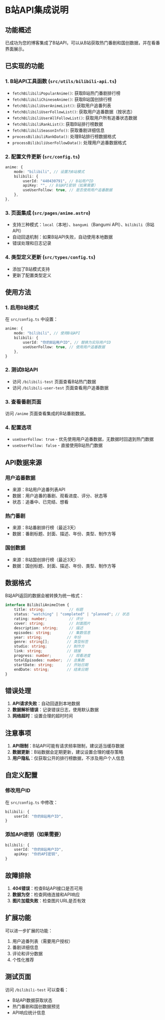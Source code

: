 # B站API集成说明

## 功能概述

已成功为您的博客集成了B站API，可以从B站获取热门番剧和国创数据，并在看番界面展示。

## 已实现的功能

### 1. B站API工具函数 (`src/utils/bilibili-api.ts`)
- `fetchBilibiliPopularAnime()`: 获取B站热门番剧排行榜
- `fetchBilibiliChineseAnime()`: 获取B站国创排行榜
- `fetchBilibiliUserAnimeList()`: 获取用户追番列表
- `fetchBilibiliUserFollowList()`: 获取用户追番数据（按状态）
- `fetchBilibiliUserAllFollowList()`: 获取用户所有追番状态数据
- `fetchBilibiliRankList()`: 获取B站排行榜数据
- `fetchBilibiliSeasonInfo()`: 获取番剧详细信息
- `processBilibiliRankData()`: 处理B站排行榜数据格式
- `processBilibiliUserFollowData()`: 处理用户追番数据格式

### 2. 配置文件更新 (`src/config.ts`)
```typescript
anime: {
    mode: "bilibili", // 设置为B站模式
    bilibili: {
        userId: "440430791", // B站用户ID
        apiKey: "", // B站API密钥（如果需要）
        useUserFollow: true, // 是否使用用户追番数据
    },
},
```

### 3. 页面集成 (`src/pages/anime.astro`)
- 支持三种模式：`local`（本地）、`bangumi`（Bangumi API）、`bilibili`（B站API）
- 自动回退机制：如果B站API失败，自动使用本地数据
- 错误处理和日志记录

### 4. 类型定义更新 (`src/types/config.ts`)
- 添加了B站模式支持
- 更新了配置类型定义

## 使用方法

### 1. 启用B站模式
在 `src/config.ts` 中设置：
```typescript
anime: {
    mode: "bilibili", // 使用B站API
    bilibili: {
        userId: "你的B站用户ID", // 替换为实际用户ID
        useUserFollow: true, // 使用用户追番数据
    },
}
```

### 2. 测试B站API
- 访问 `/bilibili-test` 页面查看B站热门数据
- 访问 `/bilibili-user-test` 页面查看用户追番数据

### 3. 查看番剧页面
访问 `/anime` 页面查看集成的B站番剧数据。

### 4. 配置选项
- `useUserFollow: true` - 优先使用用户追番数据，无数据时回退到热门数据
- `useUserFollow: false` - 直接使用B站热门数据

## API数据来源

### 用户追番数据
- 来源：B站用户追番列表API
- 数据：用户追番的番剧、观看进度、评分、状态等
- 状态：追番中、已完结、想看

### 热门番剧
- 来源：B站番剧排行榜（最近3天）
- 数据：番剧标题、封面、描述、年份、类型、制作方等

### 国创数据
- 来源：B站国创排行榜（最近3天）
- 数据：国创标题、封面、描述、年份、类型、制作方等

## 数据格式

B站API返回的数据会被转换为统一格式：
```typescript
interface BilibiliAnimeItem {
    title: string;           // 标题
    status: "watching" | "completed" | "planned"; // 状态
    rating: number;          // 评分
    cover: string;           // 封面图片
    description: string;     // 描述
    episodes: string;        // 集数信息
    year: string;           // 年份
    genre: string[];        // 类型标签
    studio: string;         // 制作方
    link: string;           // 链接
    progress: number;        // 观看进度
    totalEpisodes: number;  // 总集数
    startDate: string;      // 开始日期
    endDate: string;        // 结束日期
}
```

## 错误处理

1. **API请求失败**：自动回退到本地数据
2. **数据解析错误**：记录错误日志，使用默认数据
3. **网络超时**：设置合理的超时时间

## 注意事项

1. **API限制**：B站API可能有请求频率限制，建议适当缓存数据
2. **数据更新**：B站数据会定期更新，建议设置合理的缓存策略
3. **用户隐私**：仅获取公开的排行榜数据，不涉及用户个人信息

## 自定义配置

### 修改用户ID
在 `src/config.ts` 中修改：
```typescript
bilibili: {
    userId: "你的B站用户ID",
}
```

### 添加API密钥（如果需要）
```typescript
bilibili: {
    userId: "你的B站用户ID",
    apiKey: "你的API密钥",
}
```

## 故障排除

1. **404错误**：检查B站API接口是否可用
2. **数据为空**：检查网络连接和API响应
3. **图片加载失败**：检查图片URL是否有效

## 扩展功能

可以进一步扩展的功能：
1. 用户追番列表（需要用户授权）
2. 番剧详细信息
3. 评论和评分数据
4. 个性化推荐

## 测试页面

访问 `/bilibili-test` 可以查看：
- B站API数据获取状态
- 热门番剧和国创数据预览
- API响应统计信息
